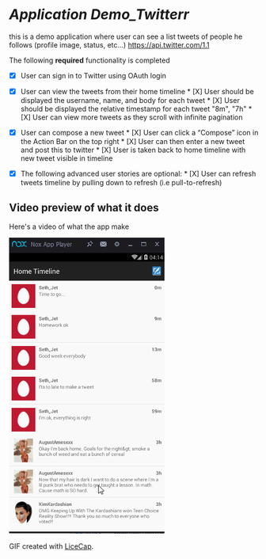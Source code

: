 # *Application Demo_Twitterr*

this is a demo application where user can see a list tweets of people he follows (profile image, status, etc...)
https://api.twitter.com/1.1

The following **required** functionality is completed

* [X] User can sign in to Twitter using OAuth login
* [X] User can view the tweets from their home timeline
      * [X]    User should be displayed the username, name, and body for each tweet
      * [X]    User should be displayed the relative timestamp for each tweet "8m", "7h"
      * [X]    User can view more tweets as they scroll with infinite pagination

* [X] User can compose a new tweet
      * [X]    User can click a “Compose” icon in the Action Bar on the top right
      * [X]    User can then enter a new tweet and post this to twitter
      * [X]    User is taken back to home timeline with new tweet visible in timeline

* [X] The following advanced user stories are optional:
      * [X]    User can refresh tweets timeline by pulling down to refresh (i.e pull-to-refresh)

## Video preview of what it does
Here's a video of what the app make

<img src="https://github.com/jetprog/TwitterDemo/blob/master/Twitter.gif" title="Video Preview" alt="Video Preview">

GIF created with [LiceCap](http://www.cockos.com/licecap/).
